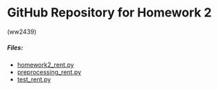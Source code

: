 # GitHub Repository for Homework 2

(ww2439)

##### Files:

- [homework2_rent.py](./homework2_rent.py)
- [preprocessing_rent.py](./preprocessing_rent.py)
- [test_rent.py](./test_rent.py)
